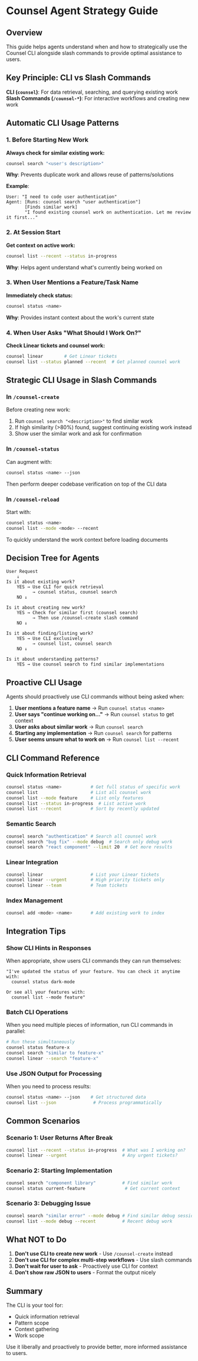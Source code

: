 # Counsel Agent Strategy Guide

## Overview

This guide helps agents understand when and how to strategically use the Counsel CLI alongside slash commands to provide optimal assistance to users.

## Key Principle: CLI vs Slash Commands

**CLI (`counsel`)**: For data retrieval, searching, and querying existing work
**Slash Commands (`/counsel-*`)**: For interactive workflows and creating new work

## Automatic CLI Usage Patterns

### 1. Before Starting New Work

**Always check for similar existing work:**
```bash
counsel search "<user's description>"
```

**Why**: Prevents duplicate work and allows reuse of patterns/solutions

**Example**:
```
User: "I need to code user authentication"
Agent: [Runs: counsel search "user authentication"]
       [Finds similar work]
       "I found existing counsel work on authentication. Let me review it first..."
```

### 2. At Session Start

**Get context on active work:**
```bash
counsel list --recent --status in-progress
```

**Why**: Helps agent understand what's currently being worked on

### 3. When User Mentions a Feature/Task Name

**Immediately check status:**
```bash
counsel status <name>
```

**Why**: Provides instant context about the work's current state

### 4. When User Asks "What Should I Work On?"

**Check Linear tickets and counsel work:**
```bash
counsel linear        # Get Linear tickets
counsel list --status planned --recent  # Get planned counsel work
```

## Strategic CLI Usage in Slash Commands

### In `/counsel-create`

Before creating new work:
1. Run `counsel search "<description>"` to find similar work
2. If high similarity (>80%) found, suggest continuing existing work instead
3. Show user the similar work and ask for confirmation

### In `/counsel-status`

Can augment with:
```bash
counsel status <name> --json
```
Then perform deeper codebase verification on top of the CLI data

### In `/counsel-reload`

Start with:
```bash
counsel status <name>
counsel list --mode <mode> --recent
```
To quickly understand the work context before loading documents

## Decision Tree for Agents

```
User Request
    ↓
Is it about existing work?
    YES → Use CLI for quick retrieval
          → counsel status, counsel search
    NO ↓
    
Is it about creating new work?
    YES → Check for similar first (counsel search)
          → Then use /counsel-create slash command
    NO ↓
    
Is it about finding/listing work?
    YES → Use CLI exclusively
          → counsel list, counsel search
    NO ↓
    
Is it about understanding patterns?
    YES → Use counsel search to find similar implementations
```

## Proactive CLI Usage

Agents should proactively use CLI commands without being asked when:

1. **User mentions a feature name** → Run `counsel status <name>`
2. **User says "continue working on..."** → Run `counsel status` to get context
3. **User asks about similar work** → Run `counsel search`
4. **Starting any implementation** → Run `counsel search` for patterns
5. **User seems unsure what to work on** → Run `counsel list --recent`

## CLI Command Reference

### Quick Information Retrieval
```bash
counsel status <name>           # Get full status of specific work
counsel list                    # List all counsel work
counsel list --mode feature     # List only features
counsel list --status in-progress  # List active work
counsel list --recent           # Sort by recently updated
```

### Semantic Search
```bash
counsel search "authentication" # Search all counsel work
counsel search "bug fix" --mode debug  # Search only debug work
counsel search "react component" --limit 20  # Get more results
```

### Linear Integration
```bash
counsel linear                  # List your Linear tickets
counsel linear --urgent         # High priority tickets only
counsel linear --team           # Team tickets
```

### Index Management
```bash
counsel add <mode> <name>       # Add existing work to index
```

## Integration Tips

### Show CLI Hints in Responses

When appropriate, show users CLI commands they can run themselves:

```
"I've updated the status of your feature. You can check it anytime with:
  counsel status dark-mode
  
Or see all your features with:
  counsel list --mode feature"
```

### Batch CLI Operations

When you need multiple pieces of information, run CLI commands in parallel:
```bash
# Run these simultaneously
counsel status feature-x
counsel search "similar to feature-x"
counsel linear --search "feature-x"
```

### Use JSON Output for Processing

When you need to process results:
```bash
counsel status <name> --json    # Get structured data
counsel list --json              # Process programmatically
```

## Common Scenarios

### Scenario 1: User Returns After Break
```bash
counsel list --recent --status in-progress  # What was I working on?
counsel linear --urgent                     # Any urgent tickets?
```

### Scenario 2: Starting Implementation
```bash
counsel search "component library"          # Find similar work
counsel status current-feature               # Get current context
```

### Scenario 3: Debugging Issue
```bash
counsel search "similar error" --mode debug # Find similar debug sessions
counsel list --mode debug --recent          # Recent debug work
```

## What NOT to Do

1. **Don't use CLI to create new work** - Use `/counsel-create` instead
2. **Don't use CLI for complex multi-step workflows** - Use slash commands
3. **Don't wait for user to ask** - Proactively use CLI for context
4. **Don't show raw JSON to users** - Format the output nicely

## Summary

The CLI is your tool for:
- Quick information retrieval
- Pattern scope
- Context gathering
- Work scope

Use it liberally and proactively to provide better, more informed assistance to users.